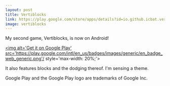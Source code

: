 ```yaml
---
layout: post
title: Vertiblocks
link: https://play.google.com/store/apps/details?id=io.github.icbat.vertical
image: vertiblocks
---
```


My second game, Vertiblocks, is now on Android!

<a href='https://play.google.com/store/apps/details?id=io.github.icbat.vertical'><img alt='Get it on Google Play' src='https://play.google.com/intl/en_us/badges/images/generic/en_badge_web_generic.png'/ style='max-width: 20%;'></a>

It also features blocks and the dodging thereof. I'm sensing a theme.


Google Play and the Google Play logo are trademarks of Google Inc.
